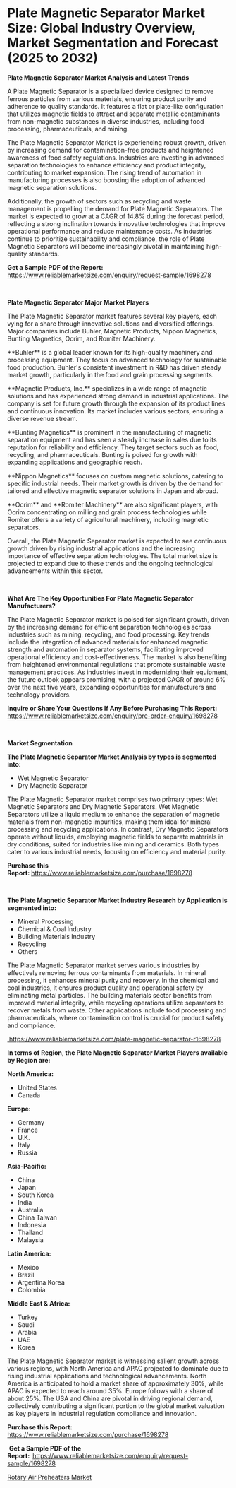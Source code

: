 <p><h1>Plate Magnetic Separator Market Size: Global Industry Overview, Market Segmentation and Forecast (2025 to 2032)</h1></p><p><strong>Plate Magnetic Separator Market Analysis and Latest Trends</strong></p>
<p><p>A Plate Magnetic Separator is a specialized device designed to remove ferrous particles from various materials, ensuring product purity and adherence to quality standards. It features a flat or plate-like configuration that utilizes magnetic fields to attract and separate metallic contaminants from non-magnetic substances in diverse industries, including food processing, pharmaceuticals, and mining.</p><p>The Plate Magnetic Separator Market is experiencing robust growth, driven by increasing demand for contamination-free products and heightened awareness of food safety regulations. Industries are investing in advanced separation technologies to enhance efficiency and product integrity, contributing to market expansion. The rising trend of automation in manufacturing processes is also boosting the adoption of advanced magnetic separation solutions.</p><p>Additionally, the growth of sectors such as recycling and waste management is propelling the demand for Plate Magnetic Separators. The market is expected to grow at a CAGR of 14.8% during the forecast period, reflecting a strong inclination towards innovative technologies that improve operational performance and reduce maintenance costs. As industries continue to prioritize sustainability and compliance, the role of Plate Magnetic Separators will become increasingly pivotal in maintaining high-quality standards.</p></p>
<p><strong>Get a Sample PDF of the Report:&nbsp;</strong> <a href="https://www.reliablemarketsize.com/enquiry/request-sample/1698278?utm_campaign=2769&utm_medium=2&utm_source=Github&utm_content=ia&utm_term=08042025&utm_id=plate-magnetic-separator">https://www.reliablemarketsize.com/enquiry/request-sample/1698278</a></p>
<p>&nbsp;</p>
<p><strong>Plate Magnetic Separator Major Market Players</strong></p>
<p><p>The Plate Magnetic Separator market features several key players, each vying for a share through innovative solutions and diversified offerings. Major companies include Buhler, Magnetic Products, Nippon Magnetics, Bunting Magnetics, Ocrim, and Romiter Machinery.</p><p>**Buhler** is a global leader known for its high-quality machinery and processing equipment. They focus on advanced technology for sustainable food production. Buhler's consistent investment in R&D has driven steady market growth, particularly in the food and grain processing segments.</p><p>**Magnetic Products, Inc.** specializes in a wide range of magnetic solutions and has experienced strong demand in industrial applications. The company is set for future growth through the expansion of its product lines and continuous innovation. Its market includes various sectors, ensuring a diverse revenue stream.</p><p>**Bunting Magnetics** is prominent in the manufacturing of magnetic separation equipment and has seen a steady increase in sales due to its reputation for reliability and efficiency. They target sectors such as food, recycling, and pharmaceuticals. Bunting is poised for growth with expanding applications and geographic reach.</p><p>**Nippon Magnetics** focuses on custom magnetic solutions, catering to specific industrial needs. Their market growth is driven by the demand for tailored and effective magnetic separator solutions in Japan and abroad.</p><p>**Ocrim** and **Romiter Machinery** are also significant players, with Ocrim concentrating on milling and grain process technologies while Romiter offers a variety of agricultural machinery, including magnetic separators.</p><p>Overall, the Plate Magnetic Separator market is expected to see continuous growth driven by rising industrial applications and the increasing importance of effective separation technologies. The total market size is projected to expand due to these trends and the ongoing technological advancements within this sector.</p></p>
<p>&nbsp;</p>
<p><strong>What Are The Key Opportunities For Plate Magnetic Separator Manufacturers?</strong></p>
<p><p>The Plate Magnetic Separator market is poised for significant growth, driven by the increasing demand for efficient separation technologies across industries such as mining, recycling, and food processing. Key trends include the integration of advanced materials for enhanced magnetic strength and automation in separator systems, facilitating improved operational efficiency and cost-effectiveness. The market is also benefiting from heightened environmental regulations that promote sustainable waste management practices. As industries invest in modernizing their equipment, the future outlook appears promising, with a projected CAGR of around 6% over the next five years, expanding opportunities for manufacturers and technology providers.</p></p>
<p><strong>Inquire or Share Your Questions If Any Before Purchasing This Report:</strong> <a href="https://www.reliablemarketsize.com/enquiry/pre-order-enquiry/1698278?utm_campaign=2769&utm_medium=2&utm_source=Github&utm_content=ia&utm_term=08042025&utm_id=plate-magnetic-separator">https://www.reliablemarketsize.com/enquiry/pre-order-enquiry/1698278</a></p>
<p>&nbsp;</p>
<p><strong>Market Segmentation</strong></p>
<p><strong>The Plate Magnetic Separator Market Analysis by types is segmented into:</strong></p>
<p><ul><li>Wet Magnetic Separator</li><li>Dry Magnetic Separator</li></ul></p>
<p><p>The Plate Magnetic Separator market comprises two primary types: Wet Magnetic Separators and Dry Magnetic Separators. Wet Magnetic Separators utilize a liquid medium to enhance the separation of magnetic materials from non-magnetic impurities, making them ideal for mineral processing and recycling applications. In contrast, Dry Magnetic Separators operate without liquids, employing magnetic fields to separate materials in dry conditions, suited for industries like mining and ceramics. Both types cater to various industrial needs, focusing on efficiency and material purity.</p></p>
<p><strong>Purchase this Report:&nbsp;</strong><a href="https://www.reliablemarketsize.com/purchase/1698278?utm_campaign=2769&utm_medium=2&utm_source=Github&utm_content=ia&utm_term=08042025&utm_id=plate-magnetic-separator">https://www.reliablemarketsize.com/purchase/1698278</a></p>
<p>&nbsp;</p>
<p><strong>The Plate Magnetic Separator Market Industry Research by Application is segmented into:</strong></p>
<p><ul><li>Mineral Processing</li><li>Chemical & Coal Industry</li><li>Building Materials Industry</li><li>Recycling</li><li>Others</li></ul></p>
<p><p>The Plate Magnetic Separator market serves various industries by effectively removing ferrous contaminants from materials. In mineral processing, it enhances mineral purity and recovery. In the chemical and coal industries, it ensures product quality and operational safety by eliminating metal particles. The building materials sector benefits from improved material integrity, while recycling operations utilize separators to recover metals from waste. Other applications include food processing and pharmaceuticals, where contamination control is crucial for product safety and compliance.</p></p>
<p><a href="https://www.reliablemarketsize.com/plate-magnetic-separator-r1698278?utm_campaign=2769&utm_medium=2&utm_source=Github&utm_content=ia&utm_term=08042025&utm_id=plate-magnetic-separator">&nbsp;https://www.reliablemarketsize.com/plate-magnetic-separator-r1698278</a></p>
<p><strong>In terms of Region, the Plate Magnetic Separator Market Players available by Region are:</strong></p>
<p>
    <p> <strong> North America: </strong>
        <ul>
            <li>United States</li>
            <li>Canada</li>
        </ul>
        </p> 
    <p> <strong> Europe: </strong>
        <ul>
            <li>Germany</li>
            <li>France</li>
            <li>U.K.</li>
            <li>Italy</li>
            <li>Russia</li>
        </ul>
        </p> 
    <p> <strong> Asia-Pacific: </strong>
        <ul>
            <li>China</li>
            <li>Japan</li>
            <li>South Korea</li>
            <li>India</li>
            <li>Australia</li>
            <li>China Taiwan</li>
            <li>Indonesia</li>
            <li>Thailand</li>
            <li>Malaysia</li>
        </ul>
        </p> 
    <p> <strong> Latin America: </strong>
        <ul>
            <li>Mexico</li>
            <li>Brazil</li>
            <li>Argentina Korea</li>
            <li>Colombia</li>
        </ul>
        </p> 
    <p> <strong> Middle East & Africa: </strong>
        <ul>
            <li>Turkey</li>
            <li>Saudi</li>
            <li>Arabia</li>
            <li>UAE</li>
            <li>Korea</li>
        </ul>
    </p>
    </p>
<p><p>The Plate Magnetic Separator market is witnessing salient growth across various regions, with North America and APAC projected to dominate due to rising industrial applications and technological advancements. North America is anticipated to hold a market share of approximately 30%, while APAC is expected to reach around 35%. Europe follows with a share of about 25%. The USA and China are pivotal in driving regional demand, collectively contributing a significant portion to the global market valuation as key players in industrial regulation compliance and innovation.</p></p>
<p><strong>Purchase this Report: </strong><a href="https://www.reliablemarketsize.com/purchase/1698278?utm_campaign=2769&utm_medium=2&utm_source=Github&utm_content=ia&utm_term=08042025&utm_id=plate-magnetic-separator">https://www.reliablemarketsize.com/purchase/1698278</a></p>
<p>&nbsp;<strong>Get a Sample PDF of the Report:&nbsp;&nbsp;</strong><a href="https://www.reliablemarketsize.com/enquiry/request-sample/1698278?utm_campaign=2769&utm_medium=2&utm_source=Github&utm_content=ia&utm_term=08042025&utm_id=plate-magnetic-separator">https://www.reliablemarketsize.com/enquiry/request-sample/1698278</a></p>
<p><strong></strong></p>
<p><p><a href="https://github.com/danikabiele541/Market-Research-Report-List-1/blob/main/rotary-air-preheaters-market.md?utm_campaign=2769&utm_medium=2&utm_source=Github&utm_content=ia&utm_term=08042025&utm_id=plate-magnetic-separator">Rotary Air Preheaters Market</a></p></p>